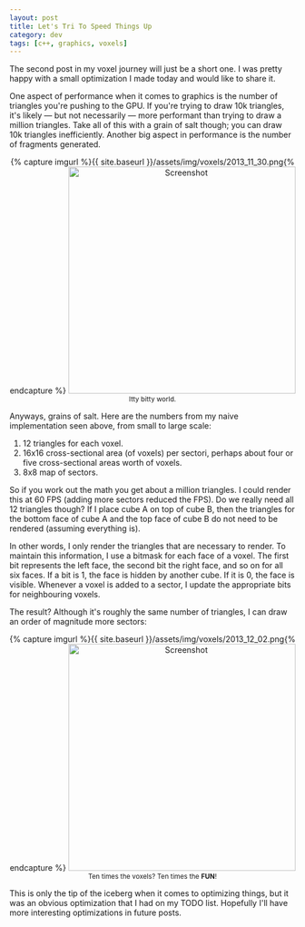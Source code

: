 ```yaml
---
layout: post
title: Let's Tri To Speed Things Up
category: dev
tags: [c++, graphics, voxels]
---
```

The second post in my voxel journey will just be a short one. I was pretty happy
with a small optimization I made today and would like to share it.


One aspect of performance when it comes to graphics is the number of triangles
you're pushing to the GPU. If you're trying to draw 10k triangles, it's likely
&mdash; but not necessarily &mdash; more performant than trying to draw a
million triangles. Take all of this with a grain of salt though; you can draw
10k triangles inefficiently. Another big aspect in performance is the number of
fragments generated.

<p style="text-align: center;">
	{% capture imgurl %}{{ site.baseurl }}/assets/img/voxels/2013_11_30.png{% endcapture %}
	<a href="{{ imgurl }}">
		<img src="{{ imgurl }}" alt="Screenshot" width="400"/>
	</a>
	<br/>
	<small>Itty bitty world.</small>
</p>

Anyways, grains of salt. Here are the numbers from my naive implementation seen
above, from small to large scale:

  1. 12 triangles for each voxel.
  2. 16x16 cross-sectional area (of voxels) per sectori, perhaps about four or
	 five cross-sectional areas worth of voxels.
  3. 8x8 map of sectors.

So if you work out the math you get about a million triangles. I could render
this at 60 FPS (adding more sectors reduced the FPS). Do we really need all 12
triangles though? If I place cube A on top of cube B, then the triangles for the
bottom face of cube A and the top face of cube B do not need to be rendered
(assuming everything is).

In other words, I only render the triangles that are necessary to render. To
maintain this information, I use a bitmask for each face of a voxel. The first
bit represents the left face, the second bit the right face, and so on for all
six faces. If a bit is 1, the face is hidden by another cube. If it is 0, the
face is visible. Whenever a voxel is added to a sector, I update the appropriate
bits for neighbouring voxels.

The result? Although it's roughly the same number of triangles, I can draw an
order of magnitude more sectors:

<p style="text-align: center;">
	{% capture imgurl %}{{ site.baseurl }}/assets/img/voxels/2013_12_02.png{% endcapture %}
	<a href="{{ imgurl }}">
		<img src="{{ imgurl }}" alt="Screenshot" width="400"/>
	</a>
	<br/>
	<small>Ten times the voxels? Ten times the <strong>FUN</strong>!</small>
</p>

This is only the tip of the iceberg when it comes to optimizing things, but it
was an obvious optimization that I had on my TODO list. Hopefully I'll have more
interesting optimizations in future posts.

